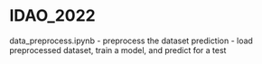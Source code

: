 # IDAO_2022
data_preprocess.ipynb - preprocess the dataset
prediction - load preprocessed dataset, train a model, and predict for a test
